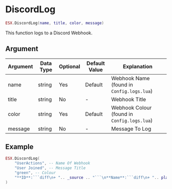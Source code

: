 # DiscordLog

```lua
ESX.DiscordLog(name, title, color, message)
```

This function logs to a Discord Webhook.

## Argument

| Argument | Data Type | Optional | Default Value | Explanation          |
|----------|-----------|----------|---------------|----------------------|
| name   | string     | Yes       | Default             | Webhook Name (found in `Config.logs.lua`)|
| title   | string     | No       | -             | Webhook Title     |
| color   | string     | Yes       | Default             | Webhook Colour (found in `Config.logs.lua`)     |
| message   | string     | No       | -             | Message To Log     |

## Example

```lua
ESX.DiscordLog(
    "UserActions", -- Name Of Webhook
    "User Joined", -- Message Title
    "green", -- Colour
    "**ID**:```diff\n+ ".. _source .. "```\n**Name**:```diff\n+ ".. player_data.nametag .."```" -- Message
)
```
